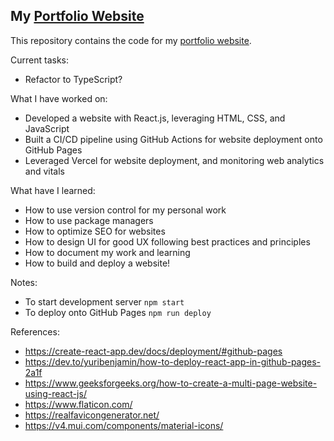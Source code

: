 ## My [Portfolio Website](https://jaidensiu.verecel.app)

This repository contains the code for my [portfolio website](https://jaidensiu.vercel.app).

Current tasks:
- Refactor to TypeScript?

What I have worked on:
- Developed a website with React.js, leveraging HTML, CSS, and JavaScript
- Built a CI/CD pipeline using GitHub Actions for website deployment onto GitHub Pages
- Leveraged Vercel for website deployment, and monitoring web analytics and vitals

What have I learned:
- How to use version control for my personal work
- How to use package managers
- How to optimize SEO for websites
- How to design UI for good UX following best practices and principles
- How to document my work and learning
- How to build and deploy a website!

Notes:
- To start development server ```npm start```
- To deploy onto GitHub Pages ```npm run deploy```

References:
- https://create-react-app.dev/docs/deployment/#github-pages
- https://dev.to/yuribenjamin/how-to-deploy-react-app-in-github-pages-2a1f
- https://www.geeksforgeeks.org/how-to-create-a-multi-page-website-using-react-js/
- https://www.flaticon.com/
- https://realfavicongenerator.net/
- https://v4.mui.com/components/material-icons/
